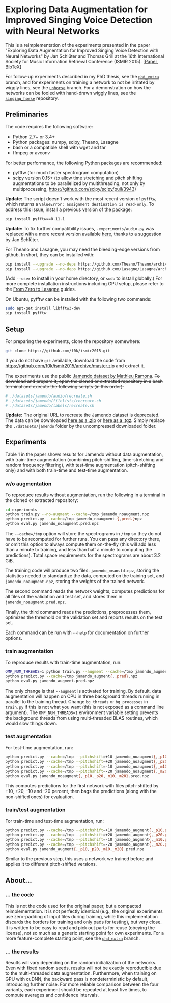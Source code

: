 Exploring Data Augmentation for Improved Singing Voice Detection with Neural Networks
=====================================================================================

This is a reimplementation of the experiments presented in the paper "Exploring
Data Augmentation for Improved Singing Voice Detection with Neural Networks" by
Jan Schlüter and Thomas Grill at the 16th International Society for Music
Information Retrieval Conference (ISMIR 2015).
[[Paper](http://ofai.at/~jan.schlueter/pubs/2015_ismir.pdf),
[BibTeX](http://ofai.at/~jan.schlueter/pubs/2015_ismir.bib)]

For follow-up experiments described in my PhD thesis, see the
[`phd_extra`](//github.com/f0k/ismir2015/tree/phd_extra) branch, and for
experiments on training a network to not be irritated by wiggly lines, see the
[`unhorse`](//github.com/f0k/ismir2015/tree/unhorse) branch. For a
demonstration on how the networks can be fooled with hand-drawn wiggly lines,
see the [`singing_horse`](//github.com/f0k/singing_horse) repository.


Preliminaries
-------------

The code requires the following software:
* Python 2.7+ or 3.4+
* Python packages: numpy, scipy, Theano, Lasagne
* bash or a compatible shell with wget and tar
* ffmpeg or avconv

For better performance, the following Python packages are recommended:
* pyfftw (for much faster spectrogram computation)
* scipy version 0.15+ (to allow time stretching and pitch shifting
  augmentations to be parallelized by multithreading, not only by
  multiprocessing, https://github.com/scipy/scipy/pull/3943)

 **Update:** The script doesn't work with the most recent version of `pyfftw`, which returns a `ValueError: assignment destination is read-only`. To address this issue, install a previous version of the package:
 ```bash
pip install pyfftw==0.11.1
 ```

 **Update:** To fix further compatibility issues, `.experiments/audio.py` was replaced with a more recent version available [here](https://github.com/f0k/birdclef2018/blob/master/experiments/audio.py), thanks to a suggestion by Jan Schlüter.

For Theano and Lasagne, you may need the bleeding-edge versions from github.
In short, they can be installed with:
```bash
pip install --upgrade --no-deps https://github.com/Theano/Theano/archive/master.zip
pip install --upgrade --no-deps https://github.com/Lasagne/Lasagne/archive/master.zip
```
(Add `--user` to install in your home directory, or `sudo` to install globally.)
For more complete installation instructions including GPU setup, please refer
to the [From Zero to Lasagne](https://github.com/Lasagne/Lasagne/wiki/From-Zero-to-Lasagne)
guides.

On Ubuntu, pyfftw can be installed with the following two commands:
```bash
sudo apt-get install libfftw3-dev
pip install pyfftw
```


Setup
-----

For preparing the experiments, clone the repository somewhere:
```bash
git clone https://github.com/f0k/ismir2015.git
```
If you do not have `git` available, download the code from
https://github.com/f0k/ismir2015/archive/master.zip and extract it.

The experiments use the public [Jamendo dataset by Mathieu Ramona](www.mathieuramona.com/wp/data/jamendo/).
~~To download and prepare it, open the cloned or extracted repository in a~~
~~bash terminal and execute the following scripts (in this order):~~
```bash
# ./datasets/jamendo/audio/recreate.sh
# ./datasets/jamendo/filelists/recreate.sh
# ./datasets/jamendo/labels/recreate.sh
```
**Update:** The original URL to recreate the Jamendo dataset is deprecated. The data can be downloaded [here as a .zip](https://zenodo.org/record/2585988) or [here as a .tgz](https://jobim.ofai.at/download/jamendo.tgz). Simply replace the `./datasets/jamendo` folder by the uncompressed downloaded folder.


Experiments
-----------

Table 1 in the paper shows results for Jamendo without data augmentation,
with train-time augmentation (combining pitch-shifting, time-stretching and
random frequency filtering), with test-time augmentation (pitch-shifting only)
and with both train-time and test-time augmentation.

### w/o augmentation

To reproduce results without augmentation, run the following in a terminal in
the cloned or extracted repository:
```bash
cd experiments
python train.py --no-augment --cache=/tmp jamendo_noaugment.npz
python predict.py --cache=/tmp jamendo_noaugment.{,pred.}npz
python eval.py jamendo_noaugment.pred.npz
```
The `--cache=/tmp` option will store the spectrograms in `/tmp` so they do not
have to be recomputed for further runs. You can pass any directory there, or
omit this option to always compute them on-the-fly (this will add less than a
minute to training, and less than half a minute to computing the predictions).
Total space requirements for the spectrograms are about 3.2 GiB.

The training code will produce two files: `jamendo_meanstd.npz`, storing the
statistics needed to standardize the data, computed on the training set, and
`jamendo_noaugment.npz`, storing the weights of the trained network.

The second command reads the network weights, computes predictions for all
files of the validation and test set, and stores them in
`jamendo_noaugment.pred.npz`.

Finally, the third command reads the predictions, preprocesses them, optimizes
the threshold on the validation set and reports results on the test set.

Each command can be run with `--help` for documentation on further options.

### train augmentation

To reproduce results with train-time augmentation, run:
```bash
OMP_NUM_THREADS=1 python train.py --augment --cache=/tmp jamendo_augment.npz
python predict.py --cache=/tmp jamendo_augment{,.pred}.npz
python eval.py jamendo_augment.pred.npz
```

The only change is that `--augment` is activated for training. By default, data
augmentation will happen on CPU in three background threads running in parallel
to the training thread. Change `bg_threads` or `bg_processes` in `train.py` if
this is not what you want (this is not exposed as a command line argument). The
`OMP_NUM_THREADS=1` environment variable setting prevents the background
threads from using multi-threaded BLAS routines, which would slow things down.

### test augmentation

For test-time augmentation, run:
```bash
python predict.py --cache=/tmp --pitchshift=+10 jamendo_noaugment{,_p10.pred}.npz
python predict.py --cache=/tmp --pitchshift=+20 jamendo_noaugment{,_p20.pred}.npz
python predict.py --cache=/tmp --pitchshift=-10 jamendo_noaugment{,_m10.pred}.npz
python predict.py --cache=/tmp --pitchshift=-20 jamendo_noaugment{,_m20.pred}.npz
python eval.py jamendo_noaugment{,_p10,_p20,_m10,_m20}.pred.npz
```

This computes predictions for the first network with files pitch-shifted by
+10, +20, -10 and -20 percent, then bags the predictions (along with the
non-shifted ones) for evaluation.

### train/test augmentation

For train-time and test-time augmentation, run:
```bash
python predict.py --cache=/tmp --pitchshift=+10 jamendo_augment{,_p10.pred}.npz
python predict.py --cache=/tmp --pitchshift=+20 jamendo_augment{,_p20.pred}.npz
python predict.py --cache=/tmp --pitchshift=-10 jamendo_augment{,_m10.pred}.npz
python predict.py --cache=/tmp --pitchshift=-20 jamendo_augment{,_m20.pred}.npz
python eval.py jamendo_augment{,_p10,_p20,_m10,_m20}.pred.npz
```

Similar to the previous step, this uses a network we trained before and
applies it to different pitch-shifted versions.


About...
--------

### ... the code

This is not the code used for the original paper, but a compacted
reimplementation. It is not perfectly identical (e.g., the original experiments
use zero-padding of input files during training, while this implementation
discards the borders for training and only pads for testing), but very close.
It is written to be easy to read and pick out parts for reuse (obeying the
license), not so much as a generic starting point for own experiments.
For a more feature-complete starting point, see the
[`phd_extra`](//github.com/f0k/ismir2015/tree/phd_extra) branch.

### ... the results

Results will vary depending on the random initialization of the networks. Even
with fixed random seeds, results will not be exactly reproducible due to the
multi-threaded data augmentation. Furthermore, when training on GPU with cuDNN,
the backward pass is nondeterministic by default, introducing further noise.
For more reliable comparison between the four variants, each experiment should
be repeated at least five times, to compute averages and confidence intervals.
